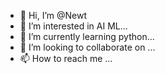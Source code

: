 - 👋 Hi, I’m @Newt
- 👀 I’m interested in AI ML...
- 🌱 I’m currently learning python...
- 💞️ I’m looking to collaborate on ...
- 📫 How to reach me ...

<!---
Newt1110/Newt1110 is a ✨ special ✨ repository because its `README.md` (this file) appears on your GitHub profile.
You can click the Preview link to take a look at your changes.
--->
